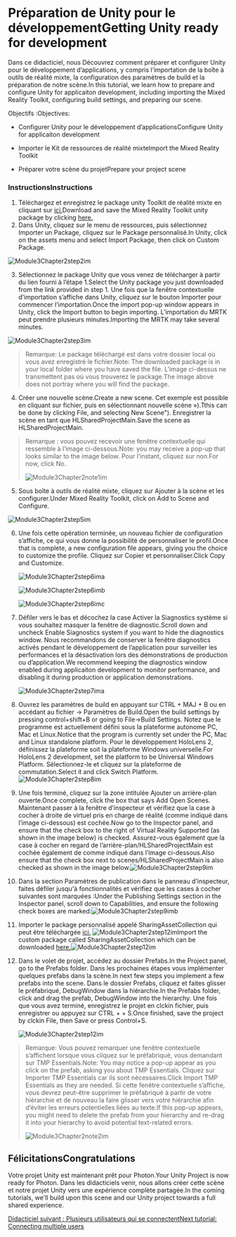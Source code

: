 # <a name="getting-unity-ready-for-development"></a><span data-ttu-id="dec19-101">Préparation de Unity pour le développement</span><span class="sxs-lookup"><span data-stu-id="dec19-101">Getting Unity ready for development</span></span> 

<span data-ttu-id="dec19-102">Dans ce didacticiel, nous Découvrez comment préparer et configurer Unity pour le développement d’applications, y compris l’importation de la boîte à outils de réalité mixte, la configuration des paramètres de build et la préparation de notre scène.</span><span class="sxs-lookup"><span data-stu-id="dec19-102">In this tutorial, we learn how to prepare and configure Unity for applicaiton development, including importing the Mixed Reality Toolkit, configuring build settings, and preparing our scene.</span></span>

<span data-ttu-id="dec19-103">Objectifs :</span><span class="sxs-lookup"><span data-stu-id="dec19-103">Objectives:</span></span>

- <span data-ttu-id="dec19-104">Configurer Unity pour le développement d’applications</span><span class="sxs-lookup"><span data-stu-id="dec19-104">Configure Unity for applicaiton development</span></span>

- <span data-ttu-id="dec19-105">Importer le Kit de ressources de réalité mixte</span><span class="sxs-lookup"><span data-stu-id="dec19-105">Import the Mixed Reality Toolkit</span></span>

- <span data-ttu-id="dec19-106">Préparer votre scène du projet</span><span class="sxs-lookup"><span data-stu-id="dec19-106">Prepare your project scene</span></span>

### <a name="instructions"></a><span data-ttu-id="dec19-107">Instructions</span><span class="sxs-lookup"><span data-stu-id="dec19-107">Instructions</span></span>

1. <span data-ttu-id="dec19-108">Téléchargez et enregistrez le package unity Toolkit de réalité mixte en cliquant sur [ici.](https://github.com/microsoft/MixedRealityToolkit-Unity/releases/download/v2.0.0-RC2.1/Microsoft.MixedReality.Toolkit.Unity.Foundation-v2.0.0-RC2.1.unitypackage)</span><span class="sxs-lookup"><span data-stu-id="dec19-108">Download and save the Mixed Reality Toolkit unity package by clicking [here.](https://github.com/microsoft/MixedRealityToolkit-Unity/releases/download/v2.0.0-RC2.1/Microsoft.MixedReality.Toolkit.Unity.Foundation-v2.0.0-RC2.1.unitypackage)</span></span>
2. <span data-ttu-id="dec19-109">Dans Unity, cliquez sur le menu de ressources, puis sélectionnez Importer un Package, cliquez sur le Package personnalisé.</span><span class="sxs-lookup"><span data-stu-id="dec19-109">In Unity, click on the assets menu and select Import Package, then click on Custom Package.</span></span>

![Module3Chapter2step2im](images/module3chapter2step2im.PNG)

3. <span data-ttu-id="dec19-111">Sélectionnez le package Unity que vous venez de télécharger à partir du lien fourni à l’étape 1.</span><span class="sxs-lookup"><span data-stu-id="dec19-111">Select the Unity package you just downloaded from the link provided in step 1.</span></span> <span data-ttu-id="dec19-112">Une fois que la fenêtre contextuelle d’importation s’affiche dans Unity, cliquez sur le bouton Importer pour commencer l’importation.</span><span class="sxs-lookup"><span data-stu-id="dec19-112">Once the import pop-up window appears in Unity, click the Import button to begin importing.</span></span> <span data-ttu-id="dec19-113">L’importation du MRTK peut prendre plusieurs minutes.</span><span class="sxs-lookup"><span data-stu-id="dec19-113">Importing the MRTK may take several minutes.</span></span>

![Module3Chapter2step3im](images/module3chapter2step3im.PNG)

> <span data-ttu-id="dec19-115">Remarque: Le package téléchargé est dans votre dossier local où vous avez enregistré le fichier.</span><span class="sxs-lookup"><span data-stu-id="dec19-115">Note: The downloaded package is in your local folder where you have saved the file.</span></span> <span data-ttu-id="dec19-116">L’image ci-dessus ne transmettent pas où vous trouverez le package.</span><span class="sxs-lookup"><span data-stu-id="dec19-116">The image above does not portray where you will find the package.</span></span>

4. <span data-ttu-id="dec19-117">Créer une nouvelle scène.</span><span class="sxs-lookup"><span data-stu-id="dec19-117">Create a new scene.</span></span> <span data-ttu-id="dec19-118">Cet exemple est possible en cliquant sur fichier, puis en sélectionnant nouvelle scène »).</span><span class="sxs-lookup"><span data-stu-id="dec19-118">Tthis can be done by clicking File, and selecting New Scene").</span></span> <span data-ttu-id="dec19-119">Enregistrer la scène en tant que HLSharedProjectMain.</span><span class="sxs-lookup"><span data-stu-id="dec19-119">Save the scene as HLSharedProjectMain.</span></span>

> <span data-ttu-id="dec19-120">Remarque : vous pouvez recevoir une fenêtre contextuelle qui ressemble à l’image ci-dessous.</span><span class="sxs-lookup"><span data-stu-id="dec19-120">Note: you may receive a pop-up that looks similar to the image below.</span></span> <span data-ttu-id="dec19-121">Pour l’instant, cliquez sur non.</span><span class="sxs-lookup"><span data-stu-id="dec19-121">For now, click No.</span></span>
>
> ![Module3Chapter2note1im](images/module3chapter2note1im.PNG)

5. <span data-ttu-id="dec19-123">Sous boîte à outils de réalité mixte, cliquez sur Ajouter à la scène et les configurer.</span><span class="sxs-lookup"><span data-stu-id="dec19-123">Under Mixed Reality Toolkit, click on Add to Scene and Configure.</span></span>

![Module3Chapter2step5im](images/module3chapter2step5im.PNG)

6. <span data-ttu-id="dec19-125">Une fois cette opération terminée, un nouveau fichier de configuration s’affiche, ce qui vous donne la possibilité de personnaliser le profil.</span><span class="sxs-lookup"><span data-stu-id="dec19-125">Once that is complete, a new configuration file appears, giving you the choice to customize the profile.</span></span> <span data-ttu-id="dec19-126">Cliquez sur Copier et personnaliser.</span><span class="sxs-lookup"><span data-stu-id="dec19-126">Click Copy and Customize.</span></span>

   ![Module3Chapter2step6ima](images/module3chapter2step6ima.PNG)

   ![Module3Chapter2step6imb](images/module3chapter2step6imb.PNG)

   ![Module3Chapter2step6imc](images/module3chapter2step6imc.PNG)

7. <span data-ttu-id="dec19-130">Défiler vers le bas et décochez la case Activer la Siagnostics système si vous souhaitez masquer la fenêtre de diagnostic.</span><span class="sxs-lookup"><span data-stu-id="dec19-130">Scroll down and uncheck Enable Siagnostics system if you want to hide the diagnostics window.</span></span> <span data-ttu-id="dec19-131">Nous recommandons de conserver la fenêtre diagnostics activés pendant le développement de l’application pour surveiller les performances et la désactivation lors des démonstrations de production ou d’application.</span><span class="sxs-lookup"><span data-stu-id="dec19-131">We recommend keeping the diagnostics window enabled during applicaiton development to monitor performance, and disabling it during production or application demonstrations.</span></span> 

   ![Module3Chapter2step7ima](images/module3chapter2step7ima.PNG)

8. <span data-ttu-id="dec19-133">Ouvrez les paramètres de build en appuyant sur CTRL + MAJ + B ou en accédant au fichier -> Paramètres de Build.</span><span class="sxs-lookup"><span data-stu-id="dec19-133">Open the build settings by pressing control+shift+B or going to File->Build Settings.</span></span> <span data-ttu-id="dec19-134">Notez que le programme est actuellement défini sous la plateforme autonome PC, Mac et Linux.</span><span class="sxs-lookup"><span data-stu-id="dec19-134">Notice that the program is currently set under the PC, Mac and Linux standalone platform.</span></span> <span data-ttu-id="dec19-135">Pour le développement HoloLens 2, définissez la plateforme soit la plateforme Windows universelle.</span><span class="sxs-lookup"><span data-stu-id="dec19-135">For HoloLens 2 development, set the platform to be Universal Windows Platform.</span></span> <span data-ttu-id="dec19-136">Sélectionnez-le et cliquez sur la plateforme de commutation.</span><span class="sxs-lookup"><span data-stu-id="dec19-136">Select it and click Switch Platform.</span></span>![Module3Chapter2step8im](images/module3chapter2step8im.PNG)

9. <span data-ttu-id="dec19-138">Une fois terminé, cliquez sur la zone intitulée Ajouter un arrière-plan ouverte.</span><span class="sxs-lookup"><span data-stu-id="dec19-138">Once complete, click the box that says Add Open Scenes.</span></span> <span data-ttu-id="dec19-139">Maintenant passer à la fenêtre d’inspecteur et vérifiez que la case à cocher à droite de virtuel pris en charge de réalité (comme indiqué dans l’image ci-dessous) est cochée.</span><span class="sxs-lookup"><span data-stu-id="dec19-139">Now go to the Inspector panel, and ensure that the check box to the right of Virtual Reality Supported (as shown in the image below) is checked.</span></span> <span data-ttu-id="dec19-140">Assurez-vous également que la case à cocher en regard de l’arrière-plan/HLSharedProjectMain est cochée également de comme indiqué dans l’image ci-dessous.</span><span class="sxs-lookup"><span data-stu-id="dec19-140">Also ensure that the check box next to scenes/HLSharedProjectMain is also checked as shown in the image below.</span></span>![Module3Chapter2step9im](images/module3chapter2step9im.PNG)

10. <span data-ttu-id="dec19-142">Dans la section Paramètres de publication dans le panneau d’inspecteur, faites défiler jusqu'à fonctionnalités et vérifiez que les cases à cocher suivantes sont marquées :</span><span class="sxs-lookup"><span data-stu-id="dec19-142">Under the Publishing Settings section in the Inspector panel, scroll down to Capabilities, and ensure the following check boxes are marked:</span></span>![Module3Chapter2step9imb](images/module3chapter2step9imb.PNG)

11. <span data-ttu-id="dec19-144">Importer le package personnalisé appelé SharingAssetCollection qui peut être téléchargée [ici.](https://github.com/microsoft/MixedRealityLearning/releases/download/Sharing_2/SharingAssetCollection.unitypackage) ![Module3Chapter2step12im](images/module3chapter2step11im.PNG)</span><span class="sxs-lookup"><span data-stu-id="dec19-144">Import the custom package called SharingAssetCollection which can be downloaded [here.](https://github.com/microsoft/MixedRealityLearning/releases/download/Sharing_2/SharingAssetCollection.unitypackage)![Module3Chapter2step12im](images/module3chapter2step11im.PNG)</span></span>

12. <span data-ttu-id="dec19-145">Dans le volet de projet, accédez au dossier Prefabs.</span><span class="sxs-lookup"><span data-stu-id="dec19-145">In the Project panel, go to the Prefabs folder.</span></span> <span data-ttu-id="dec19-146">Dans les prochaines étapes vous implémenter quelques prefabs dans la scène.</span><span class="sxs-lookup"><span data-stu-id="dec19-146">In next few steps you implement a few prefabs into the scene.</span></span> <span data-ttu-id="dec19-147">Dans le dossier Prefabs, cliquez et faites glisser le préfabriqué, DebugWindow dans la hiérarchie.</span><span class="sxs-lookup"><span data-stu-id="dec19-147">In the Prefabs folder, click and drag the prefab, DebugWindow into the hierarchy.</span></span> <span data-ttu-id="dec19-148">Une fois que vous avez terminé, enregistrez le projet en clckin fichier, puis enregistrer ou appuyez sur CTRL + + S.</span><span class="sxs-lookup"><span data-stu-id="dec19-148">Once finished, save the project by clckin File, then Save or press Control+S.</span></span>

    ![Module3Chapter2step12im](images/module3chapter2step12im.PNG)

   > <span data-ttu-id="dec19-150">Remarque: Vous pouvez remarquer une fenêtre contextuelle s’affichent lorsque vous cliquez sur le préfabriqué, vous demandant sur TMP Essentials.</span><span class="sxs-lookup"><span data-stu-id="dec19-150">Note: You may notice a pop-up appear as you click on the prefab, asking you about TMP Essentials.</span></span> <span data-ttu-id="dec19-151">Cliquez sur Importer TMP Essentials car ils sont nécessaires.</span><span class="sxs-lookup"><span data-stu-id="dec19-151">Click Import TMP Essentials as they are needed.</span></span> <span data-ttu-id="dec19-152">Si cette fenêtre contextuelle s’affiche, vous devrez peut-être supprimer le préfabriqué à partir de votre hiérarchie et de nouveau la faire glisser vers votre hiérarchie afin d’éviter les erreurs potentielles liées au texte.</span><span class="sxs-lookup"><span data-stu-id="dec19-152">If this pop-up appears, you might need to delete the prefab from your hierarchy and re-drag it into your hierarchy to avoid potential text-related errors.</span></span>
   >
   > ![Module3Chapter2note2im](images/module3chapter2note2im.PNG)


## <a name="congratulations"></a><span data-ttu-id="dec19-154">Félicitations</span><span class="sxs-lookup"><span data-stu-id="dec19-154">Congratulations</span></span>

<span data-ttu-id="dec19-155">Votre projet Unity est maintenant prêt pour Photon.</span><span class="sxs-lookup"><span data-stu-id="dec19-155">Your Unity Project is now ready for Photon.</span></span> <span data-ttu-id="dec19-156">Dans les didacticiels venir, nous allons créer cette scène et notre projet Unity vers une expérience complète partagée.</span><span class="sxs-lookup"><span data-stu-id="dec19-156">In the coming tutorials, we'll build upon this scene and our Unity project towards a full shared experience.</span></span>

<span data-ttu-id="dec19-157">[Didacticiel suivant : Plusieurs utilisateurs qui se connectent](mrlearning-sharing(photon)-ch3.md)</span><span class="sxs-lookup"><span data-stu-id="dec19-157">[Next tutorial: Connecting multiple users](mrlearning-sharing(photon)-ch3.md)</span></span>

